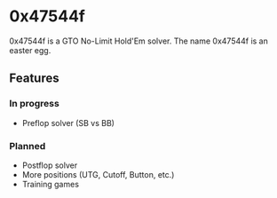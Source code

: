 # 0x47544f

0x47544f is a GTO No-Limit Hold'Em solver. The name 0x47544f is an easter egg.

## Features

### In progress
- Preflop solver (SB vs BB)

### Planned
- Postflop solver
- More positions (UTG, Cutoff, Button, etc.)
- Training games
